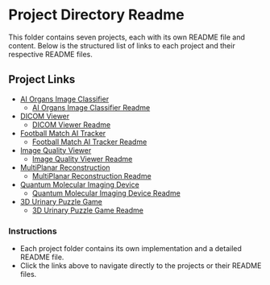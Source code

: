 # Project Directory Readme

This folder contains seven projects, each with its own README file and content. Below is the structured list of links to each project and their respective README files.

## Project Links

- [AI Organs Image Classifier](https://github.com/MonaElkhouly/Anatomy-Based-Imaging/tree/main/AI%20Organs%20Image%20Classifier)
  - [AI Organs Image Classifier Readme](https://github.com/MonaElkhouly/Anatomy-Based-Imaging/blob/main/AI%20Organs%20Image%20Classifier/README.md)
- [DICOM Viewer](https://github.com/MonaElkhouly/Anatomy-Based-Imaging/tree/main/DICOM_Viewer)
  - [DICOM Viewer Readme](https://github.com/MonaElkhouly/Anatomy-Based-Imaging/blob/main/DICOM_Viewer/README.md)
- [Football Match AI Tracker](https://github.com/MonaElkhouly/Anatomy-Based-Imaging/tree/main/Football_AITracker)
  - [Football Match AI Tracker Readme](https://github.com/MonaElkhouly/Anatomy-Based-Imaging/blob/main/Football_AITracker/README.md)
- [Image Quality Viewer](https://github.com/MonaElkhouly/Anatomy-Based-Imaging/tree/main/Image_Quality_Viewer)
  - [Image Quality Viewer Readme](https://github.com/MonaElkhouly/Anatomy-Based-Imaging/tree/main/Image_Quality_Viewer#readme)
- [MultiPlanar Reconstruction](https://github.com/MonaElkhouly/Anatomy-Based-Imaging/tree/main/MultiPlanar-Reconstruction)
  - [MultiPlanar Reconstruction Readme](https://github.com/MonaElkhouly/Anatomy-Based-Imaging/blob/main/MultiPlanar-Reconstruction/README.md)
- [Quantum Molecular Imaging Device](https://github.com/MonaElkhouly/Anatomy-Based-Imaging/tree/main/Quantum%20Molecular%20Imaging%20Device)
  - [Quantum Molecular Imaging Device Readme](https://github.com/MonaElkhouly/Anatomy-Based-Imaging/blob/main/Quantum%20Molecular%20Imaging%20Device/README.md)
- [3D Urinary Puzzle Game](https://github.com/MonaElkhouly/Anatomy-Based-Imaging/tree/main/Urinary%20System%20Unity%20Puzzle)
  - [3D Urinary Puzzle Game Readme](https://github.com/MonaElkhouly/Anatomy-Based-Imaging/blob/main/Urinary%20System%20Unity%20Puzzle/README.md)

### Instructions
- Each project folder contains its own implementation and a detailed README file.
- Click the links above to navigate directly to the projects or their README files.

